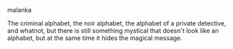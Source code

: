 malanka

The criminal alphabet, the noir alphabet, the alphabet of a private detective, and whatnot, but there is still something mystical that doesn't look like an alphabet, but at the same time it hides the magical message.
